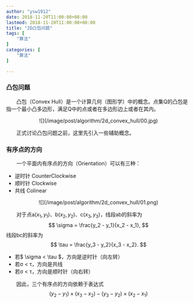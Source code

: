 ```yaml
---
author: "ysw1912"
date: 2018-11-20T11:00:00+08:00
lastmod: 2018-11-20T11:00:00+08:00
title: "2D凸包问题"
tags: [
    "算法"
]
categories: [
    "算法"
]

---
```



<script type="text/javascript" src="https://cdnjs.cloudflare.com/ajax/libs/mathjax/2.7.1/MathJax.js?config=TeX-AMS-MML_HTMLorMML">
</script>
<script type="text/x-mathjax-config">
  MathJax.Hub.Config({
    tex2jax: {
      inlineMath: [ ['$','$'], ["\\(","\\)"] ],
      processEscapes: true
    }
  });
</script>
<script type="text/javascript" src="path-to-MathJax/MathJax.js?config=TeX-AMS_HTML">
</script>

### 凸包问题

&emsp;&emsp;凸包（Convex Hull）是一个计算几何（图形学）中的概念。点集Q的凸包是指一个最小凸多边形，满足Q中的点或者在多边形边上或者在其内。
<div align=center>![](/image/post/algorithm/2d_convex_hull/00.jpg)</div>

&emsp;&emsp;正式讨论凸包问题之前，这里先引入一些辅助概念。

### 有序点的方向

&emsp;&emsp;一个平面内有序点的方向（Orientation）可以有三种：

- 逆时针 CounterClockwise
- 顺时针 Clockwise
- 共线 Colinear
<div align=center>![](/image/post/algorithm/2d_convex_hull/01.png)</div>

&emsp;&emsp;对于点a($x_1, y_1$)、b($x_2, y_2$)、c($x_3, y_3$)，线段ab的斜率为
$$ \sigma = \frac{y_2 - y_1}{x_2 - x_1}, $$
线段bc的斜率为
$$ \tau = \frac{y_3 - y_2}{x_3 - x_2}. $$

- 若$ \sigma < \tau $，方向是逆时针（向左转）
- 若σ < τ，方向是共线
- 若σ < τ，方向是顺时针（向右转）

&emsp;&emsp;因此，三个有序点的方向依赖于表达式
$$ (y_2 - y_1) \times (x_3 - x_2) - (y_3 - y_2) \times (x_2 - x_1) $$

